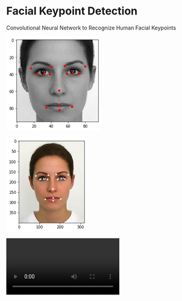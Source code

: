 # Facial Keypoint Detection

Convolutional Neural Network to Recognize Human Facial Keypoints


![](download1.png)

![](download2.png)

![](testVideo_out.avi)
